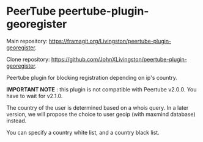 # PeerTube peertube-plugin-georegister

Main repository: https://framagit.org/Livingston/peertube-plugin-georegister.

Clone repository: https://github.com/JohnXLivingston/peertube-plugin-georegister.

Peertube plugin for blocking registration depending on ip's country.

**IMPORTANT NOTE** : this plugin is not compatible with Peertube v2.0.0. You have to wait for v2.1.0. 

The country of the user is determined based on a whois query. In a later version, we will propose the choice to user geoip (with maxmind database) instead.

You can specify a country white list, and a country black list.

